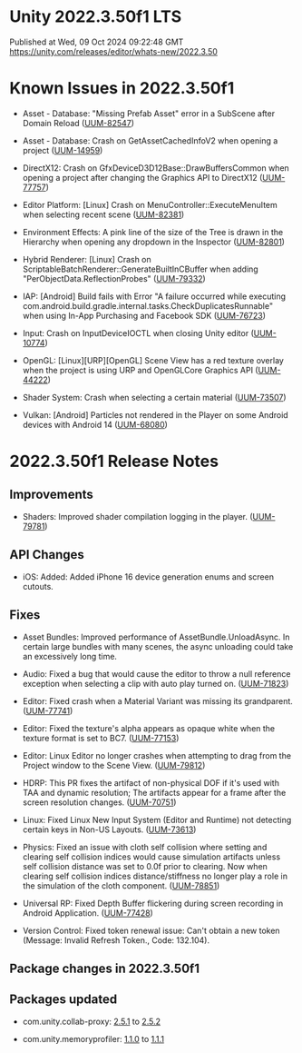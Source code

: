 # Unity 2022.3.50f1 LTS
Published at Wed, 09 Oct 2024 09:22:48 GMT  
https://unity.com/releases/editor/whats-new/2022.3.50

# Known Issues in 2022.3.50f1

- Asset - Database: "Missing Prefab Asset" error in a SubScene after Domain Reload
    ([UUM-82547](https://issuetracker.unity3d.com/issues/missing-prefab-asset-error-in-a-subscene-after-domain-reload))

- Asset - Database: Crash on GetAssetCachedInfoV2 when opening a project
    ([UUM-14959](https://issuetracker.unity3d.com/issues/crash-on-getassetcachedinfov2-when-opening-a-project))

- DirectX12: Crash on GfxDeviceD3D12Base::DrawBuffersCommon when opening a project after changing the Graphics API to DirectX12
    ([UUM-77757](https://issuetracker.unity3d.com/issues/crash-on-gfxdeviced3d12base-drawbufferscommon-when-opening-a-project-after-changing-the-graphics-api-to-directx12))

- Editor Platform: [Linux] Crash on MenuController::ExecuteMenuItem when selecting recent scene
    ([UUM-82381](https://issuetracker.unity3d.com/issues/linux-crash-on-menucontroller-executemenuitem-when-selecting-recent-scene))

- Environment Effects: A pink line of the size of the Tree is drawn in the Hierarchy when opening any dropdown in the Inspector
    ([UUM-82801](https://issuetracker.unity3d.com/issues/a-pink-line-of-the-size-of-the-tree-is-drawn-in-the-hierarchy-when-opening-any-dropdown-in-the-inspector))

- Hybrid Renderer: [Linux] Crash on ScriptableBatchRenderer::GenerateBuiltInCBuffer when adding "PerObjectData.ReflectionProbes"
    ([UUM-79332](https://issuetracker.unity3d.com/issues/linux-crash-on-scriptablebatchrenderer-generatebuiltincbuffer-when-adding-perobjectdata-dot-reflectionprobes))

- IAP: [Android] Build fails with Error "A failure occurred while executing com.android.build.gradle.internal.tasks.CheckDuplicatesRunnable" when using In-App Purchasing and Facebook SDK
    ([UUM-76723](https://issuetracker.unity3d.com/issues/android-build-fails-when-using-in-app-purchasing-and-facebook-sdk))

- Input: Crash on InputDeviceIOCTL when closing Unity editor
    ([UUM-10774](https://issuetracker.unity3d.com/issues/crash-on-inputdeviceioctl-when-closing-unity-editor))

- OpenGL: [Linux][URP][OpenGL] Scene View has a red texture overlay when the project is using URP and OpenGLCore Graphics API
    ([UUM-44222](https://issuetracker.unity3d.com/issues/linux-urp-opengl-scene-view-has-a-red-texture-overlay-when-the-project-is-using-urp-and-openglcore-graphics-api))

- Shader System: Crash when selecting a certain material
    ([UUM-73507](https://issuetracker.unity3d.com/issues/crash-when-selecting-a-certain-material))

- Vulkan: [Android] Particles not rendered in the Player on some Android devices with Android 14
    ([UUM-68080](https://issuetracker.unity3d.com/issues/android-particles-not-rendered-in-the-player-on-some-android-devices-with-android-14))



# 2022.3.50f1 Release Notes

## Improvements

- Shaders: Improved shader compilation logging in the player.
    ([UUM-79781](https://issuetracker.unity3d.com/issues/log-shader-compilation-does-not-give-info-on-which-shader-instance-had-a-variant-compiled))



## API Changes

- iOS: Added: Added iPhone 16 device generation enums and screen cutouts.



## Fixes

- Asset Bundles: Improved performance of AssetBundle.UnloadAsync. In certain large bundles with many scenes, the async unloading could take an excessively long time.

- Audio: Fixed a bug that would cause the editor to throw a null reference exception when selecting a clip with auto play turned on.
    ([UUM-71823](https://issuetracker.unity3d.com/issues/nullreferenceexception-is-thrown-when-clicking-on-the-audio-clip-with-auto-play-enabled))

- Editor: Fixed crash when a Material Variant was missing its grandparent.
    ([UUM-77741](https://issuetracker.unity3d.com/issues/crash-when-selecting-a-material-variant-whose-grandparent-has-been-deleted))

- Editor: Fixed the texture's alpha appears as opaque white when the texture format is set to BC7.
    ([UUM-77153](https://issuetracker.unity3d.com/issues/texture-importer-alpha-swizzle-does-not-work-when-textures-are-originally-opaque))

- Editor: Linux Editor no longer crashes when attempting to drag from the Project window to the Scene View.
    ([UUM-79812](https://issuetracker.unity3d.com/issues/linux-crash-on-pptr-operator-runtimeanimatorcontroller-star-const-when-saving-a-new-animation-file))

- HDRP: This PR fixes the artifact of non-physical DOF if it's used with TAA and dynamic resolution; The artifacts appear for a frame after the screen resolution changes.
    ([UUM-70751](https://issuetracker.unity3d.com/issues/game-view-renders-artifacts-when-cameras-component-post-anti-aliasing-is-set-to-taa-and-dynamic-resolutions-forced-screen-percentage-is-changed))

- Linux: Fixed Linux New Input System \(Editor and Runtime\) not detecting certain keys in Non-US Layouts.
    ([UUM-73613](https://issuetracker.unity3d.com/issues/linux-input-system-does-not-register-some-keys-when-using-international-keyboard-layouts))

- Physics: Fixed an issue with cloth self collision where setting and clearing self collision indices would cause simulation artifacts unless self collision distance was set to 0.0f prior to clearing. Now when clearing self collision indices distance/stiffness no longer play a role in the simulation of the cloth component.
    ([UUM-78851](https://issuetracker.unity3d.com/issues/the-self-collision-and-inter-collision-on-a-cloth-is-still-applied-when-the-self-collision-and-inter-collision-checkbox-is-un-ticked-and-the-self-collision-distance-is-non-zero))

- Universal RP: Fixed Depth Buffer flickering during screen recording in Android Application.
    ([UUM-77428](https://issuetracker.unity3d.com/issues/android-depth-texture-is-flickering-on-adreno-device-when-graphics-api-is-set-to-vulkan))

- Version Control: Fixed token renewal issue: Can't obtain a new token \(Message: Invalid Refresh Token., Code: 132.104\).




## Package changes in 2022.3.50f1

## Packages updated

- com.unity.collab-proxy: [2.5.1](https://docs.unity3d.com/Packages/com.unity.collab-proxy@2.5//changelog/CHANGELOG.html) to [2.5.2](https://docs.unity3d.com/Packages/com.unity.collab-proxy@2.5//changelog/CHANGELOG.html)

- com.unity.memoryprofiler: [1.1.0](https://docs.unity3d.com/Packages/com.unity.memoryprofiler@1.1//changelog/CHANGELOG.html) to [1.1.1](https://docs.unity3d.com/Packages/com.unity.memoryprofiler@1.1//changelog/CHANGELOG.html)